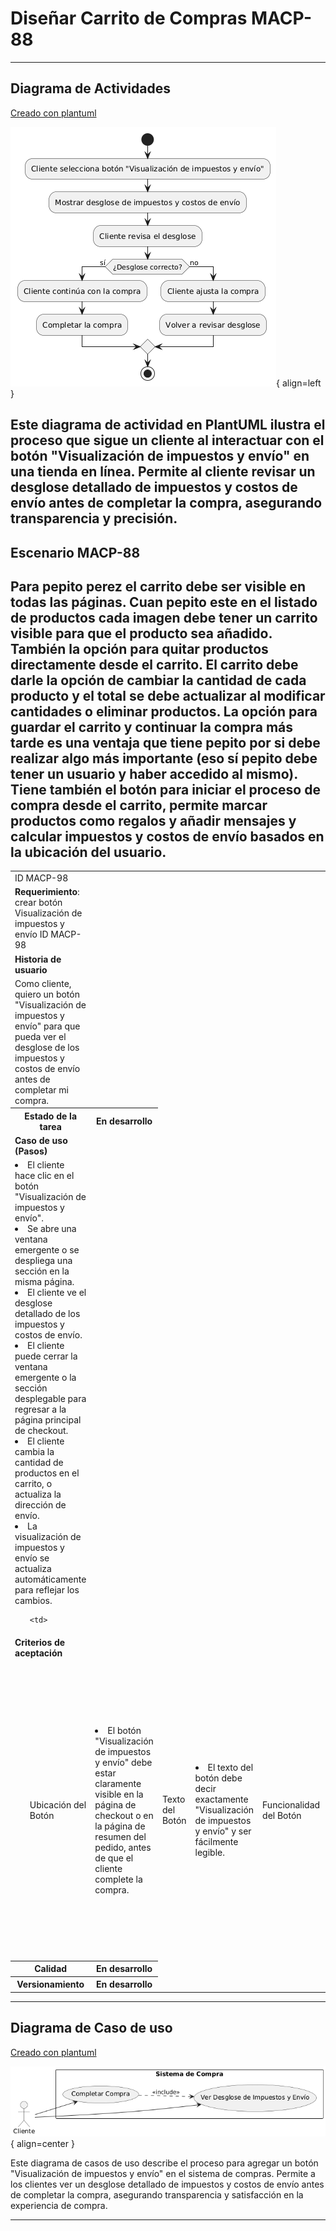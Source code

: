 # Diseñar Carrito de Compras MACP-88

------
## Diagrama de Actividades
[Creado con plantuml](https://plantuml.com/es/)

![Image title](./assets/images/DiagramaActividades/MACP-98.png){ align=left }

Este diagrama de actividad en PlantUML ilustra el proceso que sigue un cliente al interactuar con el botón "Visualización de impuestos y envío" en una tienda en línea. Permite al cliente revisar un desglose detallado de impuestos y costos de envío antes de completar la compra, asegurando transparencia y precisión.
---

## Escenario MACP-88
Para pepito perez el carrito debe ser visible en todas las páginas. Cuan pepito este en el listado de productos cada imagen debe tener un carrito visible para que el producto sea añadido. También la opción para quitar productos directamente desde el carrito. El carrito debe darle la opción de cambiar la cantidad de cada producto y el total se debe actualizar al modificar cantidades o eliminar productos. La opción para guardar el carrito y continuar la compra más tarde es una ventaja que tiene pepito por si debe realizar algo más importante (eso sí pepito debe tener un usuario y haber accedido al mismo). Tiene también el botón para iniciar el proceso de compra desde el carrito, permite marcar productos como regalos y añadir mensajes y calcular impuestos y costos de envío basados en la ubicación del usuario.
---




<table id="customers">
  <tr class="idtext principal">
    <td>ID MACP-98</td>
  </tr>
  <tr class="single text">
    <td><strong>Requerimiento</strong>: crear botón Visualización de impuestos y envío ID MACP-98</td>
  </tr>
  <tr class="single gray">
    <td><strong>Historia de usuario</strong></td>
  </tr>
  <tr class="single text">
    <td>Como cliente, quiero un botón "Visualización de impuestos y envío" para que pueda ver el desglose de los impuestos y costos de envío antes de completar mi compra.</td>
  </tr>
  <tr class="duo">
    <th class="gray"><strong>Estado de la tarea</strong></th>
    <th>En desarrollo</th>
  </tr>
  <tr class="single gray">
    <td><strong>Caso de uso (Pasos)</strong></td>
  </tr>
  <tr class="single text">
       <td>
         </ol>
      <li>El cliente hace clic en el botón "Visualización de impuestos y envío".</li>
      <li>Se abre una ventana emergente o se despliega una sección en la misma página.</li>
      <li>El cliente ve el desglose detallado de los impuestos y costos de envío.</li>
      <li>El cliente puede cerrar la ventana emergente o la sección desplegable para regresar a la página principal de checkout.</li>
      <li>El cliente cambia la cantidad de productos en el carrito, o actualiza la dirección de envío.</li>
      <li>La visualización de impuestos y envío se actualiza automáticamente para reflejar los cambios.</li>
        <ol>
  
    <td>
  </tr>
  <tr class="single gray">
    <td><strong>Criterios de aceptación</strong></td>
  </tr>
  <tr class="single text">
    <td>
        <ol>
Ubicación del Botón<td>
<li>El botón "Visualización de impuestos y envío" debe estar claramente visible en la página de checkout o en la página de resumen del pedido, antes de que el cliente complete la compra.
<td>
Texto del Botón<td>
<li>El texto del botón debe decir exactamente "Visualización de impuestos y envío" y ser fácilmente legible.
<td>
Funcionalidad del Botón<td>
<li>Al hacer clic en el botón, debe abrirse una ventana emergente (modal) o desplegarse una sección en la misma página que muestre un desglose detallado de los impuestos y los costos de envío aplicables.
<td>
Desglose de Información<td>
<li>La ventana emergente o sección desplegable debe mostrar de forma clara:
<li>El monto total de los impuestos aplicados.
<li>El costo total del envío.
<li>El desglose de cualquier otro cargo adicional relevante.
<li>El subtotal de los productos antes de impuestos y envío.
<td>
Accesibilidad<td>
<li>El botón debe ser accesible para usuarios con discapacidades, siguiendo las pautas de accesibilidad web (WCAG).
<td>
Diseño Responsivo<td>
<li>La visualización debe ser correcta en diferentes dispositivos y tamaños de pantalla (móviles, tabletas, y escritorios).
<td>
Actualización Dinámica<td>
<li>La información mostrada debe actualizarse automáticamente si se realizan cambios en la cantidad de productos, dirección de envío, o cualquier otro factor que afecte los impuestos o el costo de envío.
<td>
Comportamiento en Diferentes Navegadores<td>
<li>El botón y la visualización deben funcionar correctamente en los principales navegadores web (Chrome, Firefox, Safari, Edge).
        </ol>
    </td>
  </tr>
 <tr class="duo">
    <th class="gray"><strong>Calidad</strong></th>
    <th>En desarrollo</th>
  </tr>
  <tr class="duo">
    <th class="gray"><strong>Versionamiento</strong></th>
    <th>En desarrollo</th>
  </tr>
</table>



---
## Diagrama de Caso de uso
[Creado con plantuml](https://plantuml.com/es/)

![Image title](./assets/images/CasosDeUso/MACP-98.png){ align=center }

Este diagrama de casos de uso describe el proceso para agregar un botón "Visualización de impuestos y envío" en el sistema de compras. Permite a los clientes ver un desglose detallado de impuestos y costos de envío antes de completar la compra, asegurando transparencia y satisfacción en la experiencia de compra.


---
